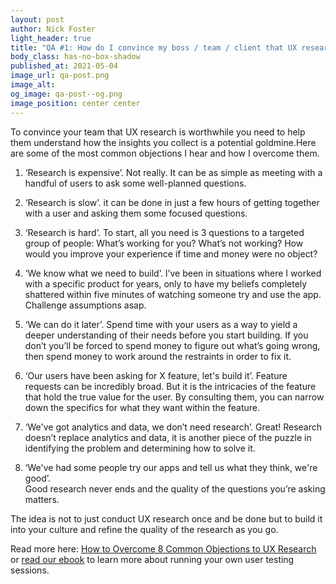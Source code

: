 ```yaml
---
layout: post
author: Nick Foster
light_header: true
title: "QA #1: How do I convince my boss / team / client that UX research is worth it?"
body_class: has-no-box-shadow
published_at: 2021-05-04
image_url: qa-post.png
image_alt: 
og_image: qa-post--og.png
image_position: center center
---
```


To convince your team that UX research is worthwhile you need to help them 
understand how the insights you collect is a potential goldmine.Here are 
some of the most common objections I hear and how I overcome them.

1. ‘Research is expensive’. Not really. It can be as simple as meeting with a 
handful of users to ask some well-planned questions. 

2. ‘Research is slow’.  it can be done in just a few hours of getting together 
with a user and asking them some focused questions. 

3. ‘Research is hard’. To start, all you need is 3 questions to a targeted 
group of people: What’s working for you? What’s not working? How would you 
improve your experience if time and money were no object? 

4. ‘We know what we need to build’. I’ve been in situations where I worked with 
a specific product for years, only to have my beliefs completely shattered 
within five minutes of watching someone try and use the app. Challenge assumptions asap.

5. ‘We can do it later’. Spend time with your users as a way to yield a deeper 
understanding of their needs before you start building. If you don’t you’ll be 
forced to spend money to figure out what’s going wrong, then spend money to work 
around the restraints in order to fix it.

6. ‘Our users have been asking for X feature, let's build it’. Feature requests 
can be incredibly broad. But it is the intricacies of the feature that hold 
the true value for the user. By consulting them, you can narrow down the specifics 
for what they want within the feature.

7. ‘We've got analytics and data, we don’t need research’. Great! Research 
doesn’t replace analytics and data, it is another piece of the puzzle in 
identifying the problem and determining how to solve it.

8. ‘We've had some people try our apps and tell us what they think, we're good’.  
Good research never ends and the quality of the questions you’re asking matters. 

The idea is not to just conduct UX research once and be done but to build it into 
your culture and refine the quality of the research as you go.

Read more here: <a href="/2021/05/03/how-to-overcome-8-common-objections-to-ux-research/" target="_blank">How to Overcome 8 Common Objections to UX Research</a> or <a href="/startusertesting/" target="_blank">read our ebook</a> to learn more about running your own user testing sessions.
